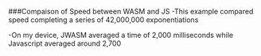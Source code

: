 ###Compaison of Speed between WASM and JS 
-This example compared speed completing a series of 42,000,000 exponentiations

-On my device, JWASM averaged a time of 2,000 milliseconds while Javascript averaged around 2,700
